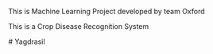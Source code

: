 <p>This is Machine Learning Project developed by team Oxford</p>
<p>This is a Crop Disease Recognition System<p>
# Yagdrasil
